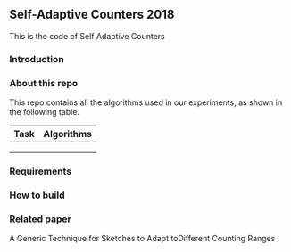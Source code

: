 ## Self-Adaptive Counters 2018
This is the code of Self Adaptive Counters
### Introduction

### About this repo
This repo contains all the algorithms used in our experiments, as shown in the following table.

|   Task   |  Algorithms    |
| ---- | ---------- |
|      |      |
|      |      |
|      |      |

### Requirements

### How to build

### Related paper
A Generic Technique for Sketches to Adapt toDifferent Counting Ranges
